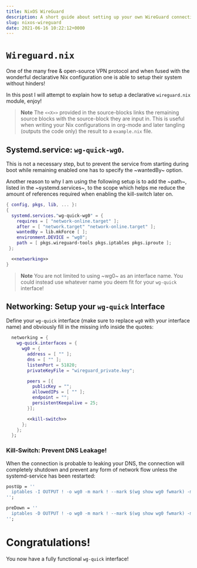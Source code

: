 ```yaml
---
title: NixOS WireGuard
description: A short guide about setting up your own WireGuard connection!
slug: nixos-wireguard
date: 2021-06-16 10:22:12+0000
---
```


# `Wireguard.nix`
One of the many free & open-source VPN protocol and when fused with the
wonderful declarative Nix configuration one is able to setup their system
without hinders!

In this post I will attempt to explain how to setup a declarative
`wireguard.nix` module, enjoy!

> **Note** 
> The `<<X>>` provided in the source-blocks links the remaining source blocks
> with the source-block they are input in. This is useful when writing your Nix
> configurations in org-mode and later tangling (outputs the code only) the
> result to a `example.nix` file.


## Systemd.service: `wg-quick-wg0`.
This is not a necessary step, but to prevent the service from starting during
boot while remaining enabled one has to specify the ~wantedBy~ option.

Another reason to why I am using the following setup is to add the ~path~,
listed in the ~systemd.services~, to the scope which helps me reduce the amount
of references required when enabling the kill-switch later on.

```nix
{ config, pkgs, lib, ... }:
{
  systemd.services."wg-quick-wg0" = {
    requires = [ "network-online.target" ];
    after = [ "network.target" "network-online.target" ];
    wantedBy = lib.mkForce [ ];
    environment.DEVICE = "wg0";
    path = [ pkgs.wireguard-tools pkgs.iptables pkgs.iproute ];
 };

  <<networking>>
}
```

> **Note** 
> You are not limited to using ~wg0~ as an interface name. You could instead
> use whatever name you deem fit for your `wg-quick` interface!

## Networking: Setup your `wg-quick` Interface
Define your `wg-quick` interface (make sure to replace `wg0` with your
interface name) and obviously fill in the missing info inside the quotes:
```nix
  networking = {
    wg-quick.interfaces = {
      wg0 = {
        address = [ "" ];
        dns = [ "" ];
        listenPort = 51820;
        privateKeyFile = "wireguard_private.key";

        peers = [{
          publicKey = "";
          allowedIPs = [ "" ];
          endpoint = "";
          persistentKeepalive = 25;
        }];

        <<kill-switch>>
      };
    };
  };
```

### Kill-Switch: Prevent DNS Leakage!
When the connection is probable to leaking your DNS, the connection will
completely shutdown and prevent any form of network flow unless the
systemd-service has been restarted:

```nix
postUp = ''
  iptables -I OUTPUT ! -o wg0 -m mark ! --mark $(wg show wg0 fwmark) -m addrtype ! --dst-type LOCAL -j REJECT  && ip6tables -I OUTPUT ! -o wg0 -m mark ! --mark $(wg show wg0 fwmark) -m addrtype ! --dst-type LOCAL -j REJECT
'';

preDown = ''
  iptables -D OUTPUT ! -o wg0 -m mark ! --mark $(wg show wg0 fwmark) -m addrtype ! --dst-type LOCAL -j REJECT && ip6tables -D OUTPUT ! -o wg0 -m mark ! --mark $(wg show wg0 fwmark) -m addrtype ! --dst-type LOCAL -j REJECT
'';
```

# Congratulations!
You now have a fully functional `wg-quick` interface!
